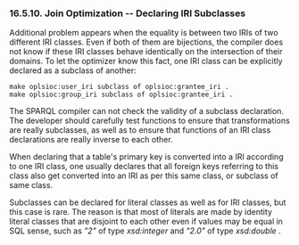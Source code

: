 <div id="rdfviewsubclasses" class="section">

<div class="titlepage">

<div>

<div>

### 16.5.10. Join Optimization -- Declaring IRI Subclasses

</div>

</div>

</div>

Additional problem appears when the equality is between two IRIs of two
different IRI classes. Even if both of them are bijections, the compiler
does not know if these IRI classes behave identically on the
intersection of their domains. To let the optimizer know this fact, one
IRI class can be explicitly declared as a subclass of another:

``` programlisting
make oplsioc:user_iri subclass of oplsioc:grantee_iri .
make oplsioc:group_iri subclass of oplsioc:grantee_iri .
```

The SPARQL compiler can not check the validity of a subclass
declaration. The developer should carefully test functions to ensure
that transformations are really subclasses, as well as to ensure that
functions of an IRI class declarations are really inverse to each other.

When declaring that a table's primary key is converted into a IRI
according to one IRI class, one usually declares that all foreign keys
referring to this class also get converted into an IRI as per this same
class, or subclass of same class.

Subclasses can be declared for literal classes as well as for IRI
classes, but this case is rare. The reason is that most of literals are
made by identity literal classes that are disjoint to each other even if
values may be equal in SQL sense, such as
<span class="emphasis">*"2"*</span> of type
<span class="emphasis">*xsd:integer*</span> and
<span class="emphasis">*"2.0"*</span> of type
<span class="emphasis">*xsd:double*</span> .

</div>
